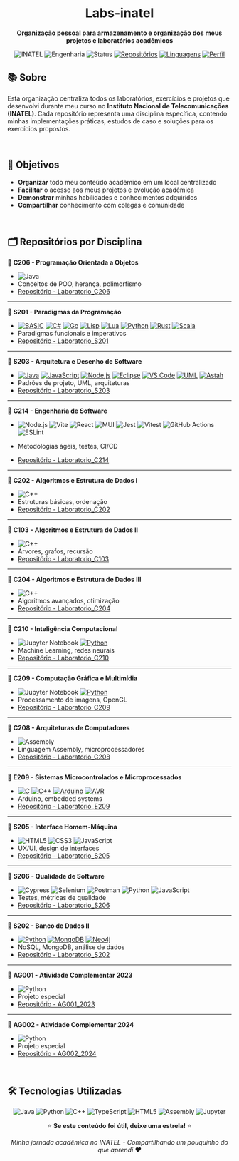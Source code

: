 <div align="center">
  
# Labs-inatel
  
**Organização pessoal para armazenamento e organização dos meus projetos e laboratórios acadêmicos**

![INATEL](https://img.shields.io/badge/INATEL-Estudante-blue?style=flat&logo=graduation-cap&logoColor=white)
![Engenharia](https://img.shields.io/badge/Curso-Engenharia-green?style=flat&logo=engineering&logoColor=white)
![Status](https://img.shields.io/badge/Status-Em%20Andamento-yellow?style=flat&logo=clock&logoColor=white)
[![Repositórios](https://img.shields.io/badge/Repositórios-15+-informational?style=flat&logo=github)](https://github.com/labs-inatel)
[![Linguagens](https://img.shields.io/badge/Linguagens-7+-success?style=flat&logo=code)](https://github.com/labs-inatel)
[![Perfil](https://img.shields.io/badge/Meu%20Perfil-GitHub-black?style=flat&logo=github)](link-do-seu-perfil)

</div>

## 📚 Sobre

Esta organização centraliza todos os laboratórios, exercícios e projetos que desenvolvi durante meu curso no **Instituto Nacional de Telecomunicações (INATEL)**. 
Cada repositório representa uma disciplina específica, contendo minhas implementações práticas, estudos de caso e soluções para os exercícios propostos.

</br>

## 🌱 Objetivos

- **Organizar** todo meu conteúdo acadêmico em um local centralizado
- **Facilitar** o acesso aos meus projetos e evolução acadêmica
- **Demonstrar** minhas habilidades e conhecimentos adquiridos
- **Compartilhar** conhecimento com colegas e comunidade

</br>

## 🗂️ Repositórios por Disciplina

🔸 **C206 - Programação Orientada a Objetos**
- ![Java](https://img.shields.io/badge/Java-ED8B00?style=flat&logo=java&logoColor=white)
- Conceitos de POO, herança, polimorfismo
- [Repositório - Laboratorio_C206](https://github.com/labs-inatel/Laboratorio_C206)

---

🔸 **S201 - Paradigmas da Programação**
- [![BASIC](https://img.shields.io/badge/BASIC-8A2BE2?style=flat&logo=data:image/svg+xml;base64,PHN2ZyB3aWR0aD0iMjQiIGhlaWdodD0iMjQiIHZpZXdCb3g9IjAgMCAyNCAyNCIgZmlsbD0ibm9uZSIgeG1sbnM9Imh0dHA6Ly93d3cudzMub3JnLzIwMDAvc3ZnIj4KPHJlY3Qgd2lkdGg9IjI0IiBoZWlnaHQ9IjI0IiBmaWxsPSIjOEEyQkUyIiByeD0iNCIvPgo8dGV4dCB4PSIxMiIgeT0iMTUiIGZvbnQtZmFtaWx5PSJBcmlhbCIgZm9udC1zaXplPSI4IiBmaWxsPSJ3aGl0ZSIgdGV4dC1hbmNob3I9Im1pZGRsZSI+QkFTSUM8L3RleHQ+Cjwvc3ZnPg==&logoColor=white)](https://en.wikipedia.org/wiki/BASIC)
[![C#](https://img.shields.io/badge/C%23-239120?style=flat&logo=c-sharp&logoColor=white)](https://docs.microsoft.com/en-us/dotnet/csharp/)
[![Go](https://img.shields.io/badge/Go-00ADD8?style=flat&logo=go&logoColor=white)](https://golang.org/)
[![Lisp](https://img.shields.io/badge/Lisp-3fb68b?style=flat&logo=data:image/svg+xml;base64,PHN2ZyB3aWR0aD0iMjQiIGhlaWdodD0iMjQiIHZpZXdCb3g9IjAgMCAyNCAyNCIgZmlsbD0ibm9uZSIgeG1sbnM9Imh0dHA6Ly93d3cudzMub3JnLzIwMDAvc3ZnIj4KPGNpcmNsZSBjeD0iNiIgY3k9IjEyIiByPSI0IiBmaWxsPSJ3aGl0ZSIvPgo8Y2lyY2xlIGN4PSIxOCIgY3k9IjEyIiByPSI0IiBmaWxsPSJ3aGl0ZSIvPgo8L3N2Zz4=&logoColor=white)](https://lisp-lang.org/)
[![Lua](https://img.shields.io/badge/Lua-2C2D72?style=flat&logo=lua&logoColor=white)](https://www.lua.org/)
[![Python](https://img.shields.io/badge/Python-3776AB?style=flat&logo=python&logoColor=white)](https://www.python.org/)
[![Rust](https://img.shields.io/badge/Rust-000000?style=flat&logo=rust&logoColor=white)](https://www.rust-lang.org/)
[![Scala](https://img.shields.io/badge/Scala-DC322F?style=flat&logo=scala&logoColor=white)](https://scala-lang.org/)
- Paradigmas funcionais e imperativos
- [Repositório - Laboratorio_S201](https://github.com/labs-inatel/Laboratorio_S201)

---

🔸 **S203 - Arquitetura e Desenho de Software**
- [![Java](https://img.shields.io/badge/Java-ED8B00?style=flat&logo=openjdk&logoColor=white)](https://www.oracle.com/java/)
[![JavaScript](https://img.shields.io/badge/JavaScript-F7DF1E?style=flat&logo=javascript&logoColor=black)](https://developer.mozilla.org/en-US/docs/Web/JavaScript)
[![Node.js](https://img.shields.io/badge/Node.js-43853D?style=flat&logo=node.js&logoColor=white)](https://nodejs.org/)
[![Eclipse](https://img.shields.io/badge/Eclipse-FE7A16.svg?style=flat&logo=Eclipse&logoColor=white)](https://www.eclipse.org/)
[![VS Code](https://img.shields.io/badge/Visual_Studio_Code-0078D4?style=flat&logo=visual%20studio%20code&logoColor=white)](https://code.visualstudio.com/)
[![UML](https://img.shields.io/badge/UML-19A2B8?style=flat&logo=uml&logoColor=white)](https://www.uml.org/)
[![Astah](https://img.shields.io/badge/Astah-FF6B35?style=flat&logo=data:image/svg+xml;base64,PHN2ZyB3aWR0aD0iMjQiIGhlaWdodD0iMjQiIHZpZXdCb3g9IjAgMCAyNCAyNCIgZmlsbD0ibm9uZSIgeG1sbnM9Imh0dHA6Ly93d3cudzMub3JnLzIwMDAvc3ZnIj4KPHJlY3Qgd2lkdGg9IjI0IiBoZWlnaHQ9IjI0IiBmaWxsPSIjRkY2QjM1IiByeD0iNCIvPgo8dGV4dCB4PSIxMiIgeT0iMTUiIGZvbnQtZmFtaWx5PSJBcmlhbCIgZm9udC1zaXplPSI4IiBmaWxsPSJ3aGl0ZSIgZm9udC13ZWlnaHQ9ImJvbGQiIHRleHQtYW5jaG9yPSJtaWRkbGUiPkFTVEFIPC90ZXh0Pgo8L3N2Zz4=&logoColor=white)](https://astah.net/)
- Padrões de projeto, UML, arquiteturas
- [Repositório - Laboratorio_S203](https://github.com/labs-inatel/Laboratorio_S203)

---

🔸 **C214 - Engenharia de Software**
- ![Node.js](https://img.shields.io/badge/Node.js-20.x-brightgreen?logo=node.js)
![Vite](https://img.shields.io/badge/Vite-646CFF?logo=vite&logoColor=white)
![React](https://img.shields.io/badge/React-2023+-61DAFB?logo=react)
![MUI](https://img.shields.io/badge/Material%20UI-007FFF?logo=mui&logoColor=white)
![Jest](https://img.shields.io/badge/Jest-Test%20Runner-C21325?logo=jest&logoColor=white)
![Vitest](https://img.shields.io/badge/Vitest-Unit%20Testing-6E9F18?logo=vitest&logoColor=white)
![GitHub Actions](https://img.shields.io/badge/GitHub%20Actions-CI%2FCD-2088FF?logo=githubactions&logoColor=white)
![ESLint](https://img.shields.io/badge/ESLint-Code%20Style-4B32C3?logo=eslint&logoColor=white)

- Metodologias ágeis, testes, CI/CD
- [Repositório - Laboratorio_C214](https://github.com/labs-inatel/Laboratorio_C214)

---

🔸 **C202 - Algoritmos e Estrutura de Dados I**
- ![C++](https://img.shields.io/badge/C++-00599C?style=flat&logo=cplusplus&logoColor=white)
- Estruturas básicas, ordenação
- [Repositório - Laboratorio_C202](https://github.com/labs-inatel/Laboratorio_C202)

---

🔸 **C103 - Algoritmos e Estrutura de Dados II**
- ![C++](https://img.shields.io/badge/C++-00599C?style=flat&logo=cplusplus&logoColor=white)
- Árvores, grafos, recursão
- [Repositório - Laboratorio_C103](https://github.com/labs-inatel/Laboratorio_C103)

---

🔸 **C204 - Algoritmos e Estrutura de Dados III**
- ![C++](https://img.shields.io/badge/C++-00599C?style=flat&logo=cplusplus&logoColor=white)
- Algoritmos avançados, otimização
- [Repositório - Laboratorio_C204](https://github.com/labs-inatel/Laboratorio_C204)

---

🔸 **C210 - Inteligência Computacional**
- ![Jupyter Notebook](https://img.shields.io/badge/Jupyter-F37626?style=flat&logo=jupyter&logoColor=white) [![Python](https://img.shields.io/badge/Python-3776AB?style=flat&logo=python&logoColor=white)](https://www.python.org/)
- Machine Learning, redes neurais
- [Repositório - Laboratorio_C210](https://github.com/labs-inatel/Laboratorio_C210)

---

🔸 **C209 - Computação Gráfica e Multimídia**
- ![Jupyter Notebook](https://img.shields.io/badge/Jupyter-F37626?style=flat&logo=jupyter&logoColor=white) [![Python](https://img.shields.io/badge/Python-3776AB?style=flat&logo=python&logoColor=white)](https://www.python.org/)
- Processamento de imagens, OpenGL
- [Repositório - Laboratorio_C209](https://github.com/labs-inatel/Laboratorio_C209)

---

🔸 **C208 - Arquiteturas de Computadores**
- ![Assembly](https://img.shields.io/badge/Assembly-525252?style=flat&logo=assemblyscript&logoColor=white)
- Linguagem Assembly, microprocessadores
- [Repositório - Laboratorio_C208](https://github.com/labs-inatel/Laboratorio_C208)

---

🔸 **E209 - Sistemas Microcontrolados e Microprocessados**
- [![C](https://img.shields.io/badge/C-00599C?style=flat&logo=c&logoColor=white)](https://www.learn-c.org/)
[![C++](https://img.shields.io/badge/C++-00599C?style=flat&logo=c%2B%2B&logoColor=white)](https://cplusplus.com/)
[![Arduino](https://img.shields.io/badge/Arduino-00979D?style=flat&logo=Arduino&logoColor=white)](https://www.arduino.cc/)
[![AVR](https://img.shields.io/badge/AVR-Microcontroller-red)](https://www.microchip.com/en-us/products/microcontrollers-and-microprocessors/8-bit-mcus/avr-mcus)
- Arduino, embedded systems
- [Repositório - Laboratorio_E209](https://github.com/labs-inatel/Laboratorio_E209)

---

🔸 **S205 - Interface Homem-Máquina**
- ![HTML5](https://img.shields.io/badge/html5-E34F26?logo=html5&logoColor=white)
![CSS3](https://img.shields.io/badge/css3-1572B6?logo=css3&logoColor=white)
![JavaScript](https://img.shields.io/badge/JavaScript-F7DF1E?logo=javascript&logoColor=black)
- UX/UI, design de interfaces
- [Repositório - Laboratorio_S205](https://github.com/labs-inatel/Laboratorio_S205)

---

🔸 **S206 - Qualidade de Software**
- ![Cypress](https://img.shields.io/badge/Cypress-6e5494?logo=cypress&logoColor=white) ![Selenium](https://img.shields.io/badge/Selenium-43B02A?logo=selenium&logoColor=white) ![Postman](https://img.shields.io/badge/Postman-FF6C37?logo=postman&logoColor=white) ![Python](https://img.shields.io/badge/Python-3776AB?logo=python&logoColor=white) ![JavaScript](https://img.shields.io/badge/JavaScript-F7DF1E?logo=javascript&logoColor=black)
- Testes, métricas de qualidade
- [Repositório - Laboratorio_S206](https://github.com/labs-inatel/Laboratorio_S206)

---

🔸 **S202 - Banco de Dados II**
- [![Python](https://img.shields.io/badge/Python-3.8+-blue.svg)](https://www.python.org/)
[![MongoDB](https://img.shields.io/badge/MongoDB-4.4+-green.svg)](https://www.mongodb.com/)
[![Neo4j](https://img.shields.io/badge/Neo4j-4.0+-red.svg)](https://neo4j.com/)
- NoSQL, MongoDB, análise de dados
- [Repositório - Laboratorio_S202](https://github.com/labs-inatel/Laboratorio_S202)

---

🔸 **AG001 - Atividade Complementar 2023**
- ![Python](https://img.shields.io/badge/Python-3776AB?style=flat&logo=python&logoColor=white)
- Projeto especial
- [Repositório - AG001_2023](https://github.com/labs-inatel/AG001_2023)

---

🔸 **AG002 - Atividade Complementar 2024**
- ![Python](https://img.shields.io/badge/Python-3776AB?style=flat&logo=python&logoColor=white)
- Projeto especial
- [Repositório - AG002_2024](https://github.com/labs-inatel/AG002_2024)

</br>

## 🛠️ Tecnologias Utilizadas

<div align="center">

![Java](https://img.shields.io/badge/Java-ED8B00?style=for-the-badge&logo=java&logoColor=white)
![Python](https://img.shields.io/badge/Python-3776AB?style=for-the-badge&logo=python&logoColor=white)
![C++](https://img.shields.io/badge/C++-00599C?style=for-the-badge&logo=cplusplus&logoColor=white)
![TypeScript](https://img.shields.io/badge/TypeScript-007ACC?style=for-the-badge&logo=typescript&logoColor=white)
![HTML5](https://img.shields.io/badge/HTML5-E34F26?style=for-the-badge&logo=html5&logoColor=white)
![Assembly](https://img.shields.io/badge/Assembly-525252?style=for-the-badge&logo=assemblyscript&logoColor=white)
![Jupyter](https://img.shields.io/badge/Jupyter-F37626?style=for-the-badge&logo=jupyter&logoColor=white)

</div>

<div align="center">

⭐ **Se este conteúdo foi útil, deixe uma estrela!** ⭐

*Minha jornada acadêmica no INATEL - Compartilhando um pouquinho do que aprendi ❤️*

</div>
